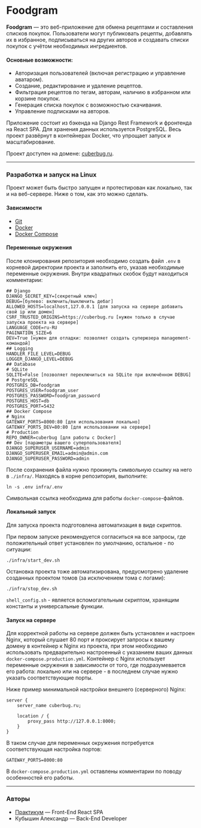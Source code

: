 # Foodgram

**Foodgram** — это веб-приложение для обмена рецептами и составления списков покупок. Пользователи могут публиковать рецепты, добавлять их в избранное, подписываться на других авторов и создавать списки покупок с учётом необходимых ингредиентов.

#### Основные возможности:
- Авторизация пользователей (включая регистрацию и управление аватаром).
- Создание, редактирование и удаление рецептов.
- Фильтрация рецептов по тегам, авторам, наличию в избранном или корзине покупок.
- Генерация списка покупок с возможностью скачивания.
- Управление подписками на авторов.

Приложение состоит из бэкенда на Django Rest Framework и фронтенда на React SPA. Для хранения данных используется PostgreSQL. Весь проект развёрнут в контейнерах Docker, что упрощает запуск и масштабирование.

Проект доступен на домене: [cuberbug.ru](https://cuberbug.ru).

---

### Разработка и запуск на Linux

Проект может быть быстро запущен и протестирован как локально, так и на веб-сервере. Ниже о том, как это можно сделать.

#### Зависимости

- [Git](https://git-scm.com/)
- [Docker](https://www.docker.com/)
- [Docker Compose](https://docs.docker.com/compose/)

#### Переменные окружения

После клонирования репозитория необходимо создать файл `.env` в корневой директории проекта и заполнить его, указав необходимые переменные окружения. Внутри квадратных скобок будут находиться комментарии:

```
## Django
DJANGO_SECRET_KEY=[секретный ключ]
DEBUG=[булево: включить/выключить дебаг]
ALLOWED_HOSTS=localhost,127.0.0.1 [для запуска на сервере добавить свой ip или домен]
CSRF_TRUSTED_ORIGINS=https://cuberbug.ru [нужен только в случае запуска проекта на сервере]
LANGUAGE_CODE=ru-RU
PAGINATION_SIZE=6
DEV=True [нужен для отладки: позволяет создать суперюзера management-командой]
## Logging
HANDLER_FILE_LEVEL=DEBUG
LOGGER_DJANGO_LEVEL=DEBUG
## Database
# SQLite
SQLITE=False [позволяет переключиться на SQLite при включённом DEBUG]
# PostgreSQL
POSTGRES_DB=foodgram
POSTGRES_USER=foodgram_user
POSTGRES_PASSWORD=foodgram_password
POSTGRES_HOST=db
POSTGRES_PORT=5432
## Docker Compose
# Nginx
GATEWAY_PORTS=8000:80 [для использования локально]
GATEWAY_PORTS_DEV=80:80 [для использовании на сервере]
# Production
REPO_OWNER=cuberbug [для работы с Docker]
## Dev [параметры вашего суперпользователя]
DJANGO_SUPERUSER_USERNAME=admin
DJANGO_SUPERUSER_EMAIL=admin@admin.com
DJANGO_SUPERUSER_PASSWORD=admin
```

После сохранения файла нужно прокинуть символьную ссылку на него в `./infra/`. Находясь в корне репозитория, выполните:

```shell
ln -s .env infra/.env
```

Символьная ссылка необходима для работы `docker-compose`-файлов.

#### Локальный запуск

Для запуска проекта подготовлена автоматизация в виде скриптов.

При первом запуске рекомендуется согласиться на все запросы, где положительный ответ установлен по умолчанию, остальное - по ситуации:

```shell
./infra/start_dev.sh
```

Остановка проекта тоже автоматизирована, предусмотрено удаление созданных проектом томов (за исключением тома с логами):

```shell
./infra/stop_dev.sh
```

`shell_config.sh` - является вспомогательным скриптом, хранящим константы и универсальные функции.


#### Запуск на сервере

Для корректной работы на сервере должен быть установлен и настроен Nginx, который слушает 80 порт и проксирует запросы к вашему домену в контейнер к Nginx из проекта, при этом необходимо использовать предварительно настроенный с указанием ваших данных `docker-compose.production.yml`. Контейнер с Nginx использует переменные окружения в зависимости от того, где подразумевается его работа: локально или на сервере - в последнем случае нужно указать соответствующие порты.

Ниже пример минимальной настройки внешнего (серверного) Nginx:

```
server {
    server_name cuberbug.ru;

    location / {
        proxy_pass http://127.0.0.1:8000;
    }
}
```

В таком случае для переменных окружения потребуется соответствующая настройка портов:

```
GATEWAY_PORTS=8000:80
```

В `docker-compose.production.yml` оставлены комментарии по поводу особенностей его работы.

---

### Авторы

- [Практикум](https://practicum.yandex.ru/) — Front-End React SPA
- Кубышин Александр — Back-End Developer

